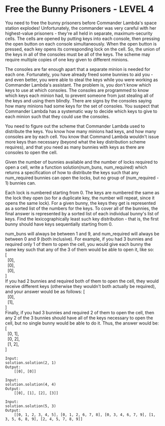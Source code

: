 Free the Bunny Prisoners - LEVEL 4
========================

You need to free the bunny prisoners before Commander Lambda's space station explodes! Unfortunately, the commander was very 
careful with her highest-value prisoners - they're all held in separate, maximum-security cells. The cells are opened by putting 
keys into each console, then pressing the open button on each console simultaneously. When the open button is pressed, each key
opens its corresponding lock on the cell. So, the union of the keys in all of the consoles must be all of the keys. The scheme may 
require multiple copies of one key given to different minions.

The consoles are far enough apart that a separate minion is needed for each one. Fortunately, you have already freed some bunnies 
to aid you - and even better, you were able to steal the keys while you were working as Commander Lambda's assistant. The problem 
is, you don't know which keys to use at which consoles. The consoles are programmed to know which keys each minion had, to prevent 
someone from just stealing all of the keys and using them blindly. There are signs by the consoles saying how many minions had some 
keys for the set of consoles. You suspect that Commander Lambda has a systematic way to decide which keys to give to each minion 
such that they could use the consoles.

You need to figure out the scheme that Commander Lambda used to distribute the keys. You know how many minions had keys, and how 
many consoles are by each cell.  You know that Command Lambda wouldn't issue more keys than necessary (beyond what the key 
distribution scheme requires), and that you need as many bunnies with keys as there are consoles to open the cell.

Given the number of bunnies available and the number of locks required to open a cell, 
write a function solution(num_buns, num_required) which returns a specification of how to distribute the keys such that 
any num_required bunnies can open the locks, but no group of (num_required - 1) bunnies can.

Each lock is numbered starting from 0. The keys are numbered the same as the lock they open (so for a duplicate key, the number 
will repeat, since it opens the same lock). For a given bunny, the keys they get is represented as a sorted list of the numbers 
for the keys. To cover all of the bunnies, the final answer is represented by a sorted list of each individual bunny's list of keys.
Find the lexicographically least such key distribution - that is, the first bunny should have keys sequentially starting from 0.

num_buns will always be between 1 and 9, and num_required will always be between 0 and 9 (both inclusive).  For example, 
if you had 3 bunnies and required only 1 of them to open the cell, you would give each bunny the same key such that any of the 3 of 
them would be able to open it, like so: <br />
[ <br />
 &nbsp; [0], <br />
 &nbsp; [0], <br />
 &nbsp; [0], <br />
] <br />
If you had 2 bunnies and required both of them to open the cell, they would receive different keys (otherwise they wouldn't both actually be required), and your answer would be as follows:
[ <br />
 &nbsp; [0], <br />
 &nbsp; [1], <br />
] <br />
Finally, if you had 3 bunnies and required 2 of them to open the cell, then any 2 of the 3 bunnies should have all of the keys necessary to open the cell, but no single bunny would be able to do it.  Thus, the answer would be:
[ <br />
&nbsp; [0, 1], <br />
&nbsp; [0, 2], <br />
&nbsp; [1, 2], <br />
] 

```python3
Input:
solution.solution(2, 1)
Output:
    [[0], [0]]

Input:
solution.solution(4, 4)
Output:
    [[0], [1], [2], [3]]

Input:
solution.solution(5, 3)
Output:
    [[0, 1, 2, 3, 4, 5], [0, 1, 2, 6, 7, 8], [0, 3, 4, 6, 7, 9], [1, 3, 5, 6, 8, 9], [2, 4, 5, 7, 8, 9]]
 ```
